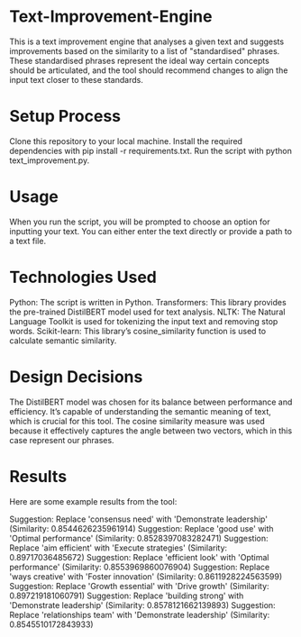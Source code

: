 # Text-Improvement-Engine
This is a text improvement engine that analyses a given text and suggests improvements based on the similarity to a list of "standardised" phrases. These standardised phrases represent the ideal way certain concepts should be articulated, and the tool should recommend changes to align the input text closer to these standards.

# Setup Process
Clone this repository to your local machine.
Install the required dependencies with pip install -r requirements.txt.
Run the script with python text_improvement.py.

# Usage
When you run the script, you will be prompted to choose an option for inputting your text. You can either enter the text directly or provide a path to a text file.

# Technologies Used
Python: The script is written in Python.
Transformers: This library provides the pre-trained DistilBERT model used for text analysis.
NLTK: The Natural Language Toolkit is used for tokenizing the input text and removing stop words.
Scikit-learn: This library’s cosine_similarity function is used to calculate semantic similarity.

# Design Decisions
The DistilBERT model was chosen for its balance between performance and efficiency. It’s capable of understanding the semantic meaning of text, which is crucial for this tool. The cosine similarity measure was used because it effectively captures the angle between two vectors, which in this case represent our phrases.

# Results
Here are some example results from the tool:

Suggestion: Replace 'consensus need' with 'Demonstrate leadership' (Similarity: 0.8544626235961914)
Suggestion: Replace 'good use' with 'Optimal performance' (Similarity: 0.8528397083282471)
Suggestion: Replace 'aim efficient' with 'Execute strategies' (Similarity: 0.89717036485672)
Suggestion: Replace 'efficient look' with 'Optimal performance' (Similarity: 0.8553969860076904)
Suggestion: Replace 'ways creative' with 'Foster innovation' (Similarity: 0.8611928224563599)
Suggestion: Replace 'Growth essential' with 'Drive growth' (Similarity: 0.897219181060791)
Suggestion: Replace 'building strong' with 'Demonstrate leadership' (Similarity: 0.8578121662139893)
Suggestion: Replace 'relationships team' with 'Demonstrate leadership' (Similarity: 0.8545510172843933)
